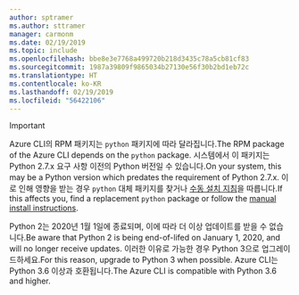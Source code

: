 ```yaml
---
author: sptramer
ms.author: sttramer
manager: carmonm
ms.date: 02/19/2019
ms.topic: include
ms.openlocfilehash: bbe8e3e7768a499720b218d3435c78a5cb81cf83
ms.sourcegitcommit: 1987a39809f9865034b27130e56f30b2bd1eb72c
ms.translationtype: HT
ms.contentlocale: ko-KR
ms.lasthandoff: 02/19/2019
ms.locfileid: "56422106"
---
```

> [!IMPORTANT]
>
> <span data-ttu-id="206ce-101">Azure CLI의 RPM 패키지는 `python` 패키지에 따라 달라집니다.</span><span class="sxs-lookup"><span data-stu-id="206ce-101">The RPM package of the Azure CLI depends on the `python` package.</span></span> <span data-ttu-id="206ce-102">시스템에서 이 패키지는 Python 2.7.x 요구 사항 이전의 Python 버전일 수 있습니다.</span><span class="sxs-lookup"><span data-stu-id="206ce-102">On your system, this may be a Python version which predates the requirement of Python 2.7.x.</span></span> <span data-ttu-id="206ce-103">이로 인해 영향을 받는 경우 `python` 대체 패키지를 찾거나 [수동 설치 지침](../install-azure-cli-linux.md)을 따릅니다.</span><span class="sxs-lookup"><span data-stu-id="206ce-103">If this affects you, find a replacement `python` package or follow the [manual install instructions](../install-azure-cli-linux.md).</span></span>
>
> <span data-ttu-id="206ce-104">Python 2는 2020년 1월 1일에 종료되며, 이에 따라 더 이상 업데이트를 받을 수 없습니다.</span><span class="sxs-lookup"><span data-stu-id="206ce-104">Be aware that Python 2 is being end-of-lifed on January 1, 2020, and will no longer receive updates.</span></span> <span data-ttu-id="206ce-105">이러한 이유로 가능한 경우 Python 3으로 업그레이드하세요.</span><span class="sxs-lookup"><span data-stu-id="206ce-105">For this reason, upgrade to Python 3 when possible.</span></span> <span data-ttu-id="206ce-106">Azure CLI는 Python 3.6 이상과 호환됩니다.</span><span class="sxs-lookup"><span data-stu-id="206ce-106">The Azure CLI is compatible with Python 3.6 and higher.</span></span>
